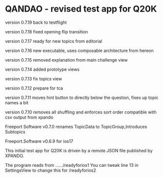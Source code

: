 #  QANDAO - revised test app for Q20K
version 0.7.19 back to testflight

version 0.7.18 fixed opening flip transition

version 0.7.17 ready for new topics from editorial 

version 0.7.16 new executable, uses composable architecture from hereon

version 0.7.15 removed explanation from main challenge view

version 0.7.14 added prototype views

version 0.7.13 fix topics view

version 0.7.12 prepare for tca

version 0.7.11 moves hint button to directly below the question, fixes up topic names a bit

version 0.7.10 removes all shuffling and enforces sort order compatible with csv output from xpando

Freeport Software v0.7.0 renames TopicData to TopicGroup,Introduces Subtopics

Freeport.Software v0.6.9 for ios17

This initial test app for Q20K is driven by a remote JSON file published by XPANDO.

The program reads from ....../readyforios1
You can tweak line 13 in SettingsView to change this for /readyforios2




